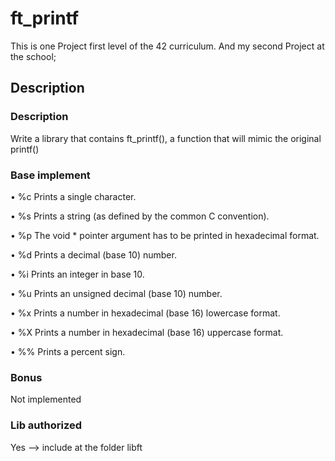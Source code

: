 # ft_printf
This is one Project first level of the 42 curriculum. And my second Project at the school; 

## Description 
### Description 
Write a library that contains ft_printf(), a
function that will mimic the original printf()

### Base implement 
• %c Prints a single character.

• %s Prints a string (as defined by the common C convention).

• %p The void * pointer argument has to be printed in hexadecimal format.

• %d Prints a decimal (base 10) number.

• %i Prints an integer in base 10.

• %u Prints an unsigned decimal (base 10) number.

• %x Prints a number in hexadecimal (base 16) lowercase format.

• %X Prints a number in hexadecimal (base 16) uppercase format.

• %% Prints a percent sign.

### Bonus 
Not implemented

### Lib authorized
Yes --> include at the folder libft
